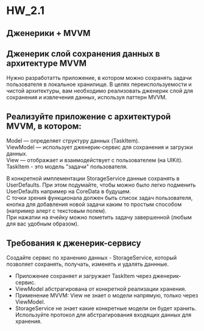# HW_2.1

## Дженерики + MVVM

## Дженерик слой сохранения данных в архитектуре MVVM

Нужно разработатть приложение, в котором можно сохранять задачи пользователя в локальное хранилище. В целях переиспользуемости и чистой архитектуры, вам необходимо реализовать дженерик слой для сохранения и извлечения данных, используя паттерн MVVM.

## Реализуйте приложение с архитектурой MVVM, в котором:

Model — определяет структуру данных  (TaskItem).  
ViewModel — использует дженерик-сервис для сохранения и загрузки данных.  
View — отображает и взаимодействует с пользователем (на UIKit).  
TaskItem - это модель "задачи" пользователя.   

В конкретной имплементации StorageService данные сохранять в UserDefaults. При этом подумайте, чтобы можно было легко подменить UserDefaults например на CoreData в будущем.  
C точки зрения функционала должен быть список задач пользователя, кнопка для добавления новой задачи каким то простым способом (например алерт с текстовым полем).   
При нажатии на ячейку можно пометить задачу завершенной (любым для вас удобным образом).


## Требования к дженерик-сервису

Создайте сервис по хранению данных - StorageService, который позволяет сохранять, получать, изменять и удалять даннные. 

* Приложение сохраняет и загружает TaskItem через дженерик-сервис.
* ViewModel абстрагирована от конкретной реализации хранения.
* Применение MVVM: View не знает о модели напрямую, только через ViewModel.
* StorageService не знает какие конкретные модели он будет хранить. Используйте протокол для абстрагирования входящих данных для хранения.
